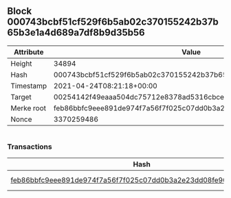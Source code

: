 ## Block 000743bcbf51cf529f6b5ab02c370155242b37b65b3e1a4d689a7df8b9d35b56

Attribute | Value
--- | ---
Height | 34894
Hash | 000743bcbf51cf529f6b5ab02c370155242b37b65b3e1a4d689a7df8b9d35b56
Timestamp | 2021-04-24T08:21:18+00:00
Target | 00254142f49eaaa504dc75712e8378ad5316cbcead634704b3734b6271167cc4
Merke root | feb86bbfc9eee891de974f7a56f7f025c07dd0b3a2e23dd08fe90f04148a1ee2
Nonce | 3370259486

```

```

### Transactions

Hash | Amount
--- | ---
[feb86bbfc9eee891de974f7a56f7f025c07dd0b3a2e23dd08fe90f04148a1ee2](feb86bbfc9eee891de974f7a56f7f025c07dd0b3a2e23dd08fe90f04148a1ee2.md) | 10.00000000 SKEPTI 
